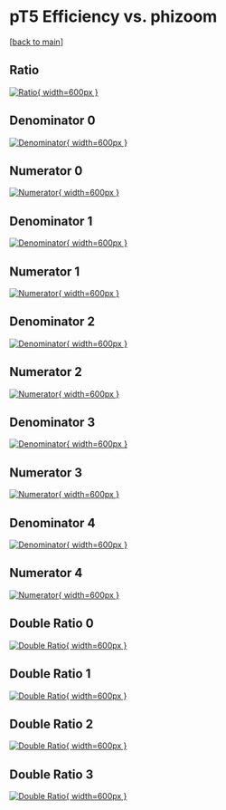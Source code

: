 # pT5 Efficiency vs. phizoom

[[back to main](./)]



## Ratio

[![Ratio](../mtv/var/pT5_xtr_11_0_eff_phizoom.png){ width=600px }](../mtv/var/pT5_xtr_11_0_eff_phizoom.pdf)

## Denominator 0

[![Denominator](../mtv/den/pT5_xtr_11_0_eff_phizoom_den0.png){ width=600px }](../mtv/den/pT5_xtr_11_0_eff_phizoom_den0.pdf)

## Numerator 0

[![Numerator](../mtv/num/pT5_xtr_11_0_eff_phizoom_num0.png){ width=600px }](../mtv/num/pT5_xtr_11_0_eff_phizoom_num0.pdf)

## Denominator 1

[![Denominator](../mtv/den/pT5_xtr_11_0_eff_phizoom_den1.png){ width=600px }](../mtv/den/pT5_xtr_11_0_eff_phizoom_den1.pdf)

## Numerator 1

[![Numerator](../mtv/num/pT5_xtr_11_0_eff_phizoom_num1.png){ width=600px }](../mtv/num/pT5_xtr_11_0_eff_phizoom_num1.pdf)

## Denominator 2

[![Denominator](../mtv/den/pT5_xtr_11_0_eff_phizoom_den2.png){ width=600px }](../mtv/den/pT5_xtr_11_0_eff_phizoom_den2.pdf)

## Numerator 2

[![Numerator](../mtv/num/pT5_xtr_11_0_eff_phizoom_num2.png){ width=600px }](../mtv/num/pT5_xtr_11_0_eff_phizoom_num2.pdf)

## Denominator 3

[![Denominator](../mtv/den/pT5_xtr_11_0_eff_phizoom_den3.png){ width=600px }](../mtv/den/pT5_xtr_11_0_eff_phizoom_den3.pdf)

## Numerator 3

[![Numerator](../mtv/num/pT5_xtr_11_0_eff_phizoom_num3.png){ width=600px }](../mtv/num/pT5_xtr_11_0_eff_phizoom_num3.pdf)

## Denominator 4

[![Denominator](../mtv/den/pT5_xtr_11_0_eff_phizoom_den4.png){ width=600px }](../mtv/den/pT5_xtr_11_0_eff_phizoom_den4.pdf)

## Numerator 4

[![Numerator](../mtv/num/pT5_xtr_11_0_eff_phizoom_num4.png){ width=600px }](../mtv/num/pT5_xtr_11_0_eff_phizoom_num4.pdf)

## Double Ratio 0

[![Double Ratio](../mtv/ratio/pT5_xtr_11_0_eff_phizoom_ratio0.png){ width=600px }](../mtv/ratio/pT5_xtr_11_0_eff_phizoom_ratio0.pdf)

## Double Ratio 1

[![Double Ratio](../mtv/ratio/pT5_xtr_11_0_eff_phizoom_ratio1.png){ width=600px }](../mtv/ratio/pT5_xtr_11_0_eff_phizoom_ratio1.pdf)

## Double Ratio 2

[![Double Ratio](../mtv/ratio/pT5_xtr_11_0_eff_phizoom_ratio2.png){ width=600px }](../mtv/ratio/pT5_xtr_11_0_eff_phizoom_ratio2.pdf)

## Double Ratio 3

[![Double Ratio](../mtv/ratio/pT5_xtr_11_0_eff_phizoom_ratio3.png){ width=600px }](../mtv/ratio/pT5_xtr_11_0_eff_phizoom_ratio3.pdf)

